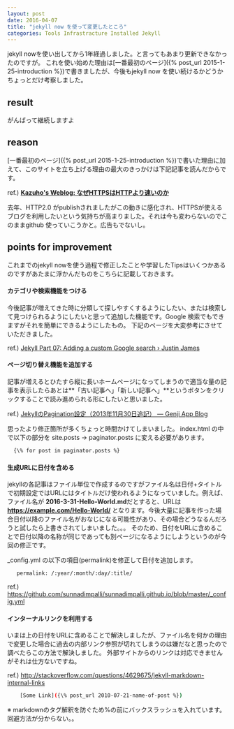 ```yaml
---
layout: post
date: 2016-04-07
title: "jekyll now を使って変更したところ"
categories: Tools Infrastracture Installed Jekyll
---
```


jekyll nowを使い出してから1年経過しました。と言ってもあまり更新できなかったのですが。
これを使い始めた理由は[一番最初のページ]({% post_url 2015-1-25-introduction %})で書きましたが、今後もjekyll now を使い続けるかどうかちょっとだけ考察しました。

## result

がんばって継続しますよ

## reason

[一番最初のページ]({% post_url 2015-1-25-introduction %})で書いた理由に加えて、このサイトを立ち上げる理由の最大のきっかけは下記記事を読んだからです。

ref.) [**Kazuho's Weblog: なぜHTTPSはHTTPより速いのか**](http://blog.kazuhooku.com/2014/12/httpshttp.html) 

去年、HTTP2.0 がpublishされましたがこの動きに感化され、HTTPSが使えるブログを利用したいという気持ちが高まりました。それは今も変わらないのでこのままgithub 使っていこうかと。広告もでないし。

## points for improvement

これまでのjekyll nowを使う過程で修正したことや学習したTipsはいくつかあるのですがあたまに浮かんだものをこちらに記載しておきます。


#### カテゴリや検索機能をつける

今後記事が増えてきた時に分類して探しやすくするようにしたい、または検索して見つけられるようにしたいと思って追加した機能です。Google 検索でもできますがそれを簡単にできるようにしたもの。
下記のページを大変参考にさせていただきました。

ref.) [Jekyll Part 07: Adding a custom Google search › Justin James](http://digitaldrummerj.me/blogging-on-github-part-7-adding-a-custom-google-search/)


#### ページ切り替え機能を追加する

記事が増えるとひたすら縦に長いホームページになってしまうので適当な量の記事を表示したらあとは**「古い記事へ」「新しい記事へ」**というボタンをクリックすることで読み進められる形にしたいと思いました。

ref.) [JekyllのPagination設定（2013年11月30日追記） — Genji App Blog](http://genjiapp.com/blog/2013/11/17/jekyll-pagination.html)

思ったより修正箇所が多くちょっと時間かけてしまいました。
index.html の中で以下の部分を site.posts -> paginator.posts に変える必要があります。

```sh
  {\% for post in paginator.posts %}
```


#### 生成URLに日付を含める

jekyllの各記事はファイル単位で作成するのですがファイル名は日付+タイトルで初期設定ではURLにはタイトルだけ使われるようになっていました。例えば、ファイル名が **2016-3-31-Hello-World.md**だとすると、URLは**https://example.com/Hello-World/** となります。今後大量に記事を作った場合日付以降のファイル名がおなじになる可能性があり、その場合どうなるんだろうと試したら上書きされてしまいました。。。
そのため、日付をURLに含めることで日付以降の名称が同じであっても別ページになるようにしようというのが今回の修正です。

_config.yml の以下の項目(permalink)を修正して日付を追加します。

```sh
   permalink: /:year/:month/:day/:title/
```

ref.) <https://github.com/sunnadimpalli/sunnadimpalli.github.io/blob/master/_config.yml>



#### インターナルリンクを利用する

いまは上の日付をURLに含めることで解決しましたが、ファイル名を何かの理由で変更した場合に過去の内部リンク参照が切れてしまうのは嫌だなと思ったので調べたらこの方法で解決しました。
外部サイトからのリンクは対応できませんがそれは仕方ないですね。

ref.) <http://stackoverflow.com/questions/4629675/jekyll-markdown-internal-links>

```sh
    [Some Link]({\% post_url 2010-07-21-name-of-post %})
```

※ markdownのタグ解釈を防ぐため%の前にバックスラッシュを入れています。回避方法が分からない。。


